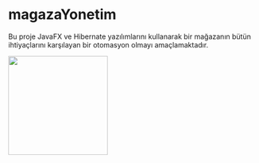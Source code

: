 # magazaYonetim
Bu proje JavaFX ve Hibernate yazılımlarını kullanarak bir mağazanın bütün ihtiyaçlarını karşılayan bir otomasyon olmayı amaçlamaktadır.

<img src="https://github.com/hakanozer/magazaYonetim/blob/master/Proje%20G%C3%B6r%C3%BCnt%C3%BCleri/SuperAdminEkrani.png" width="200"/>
